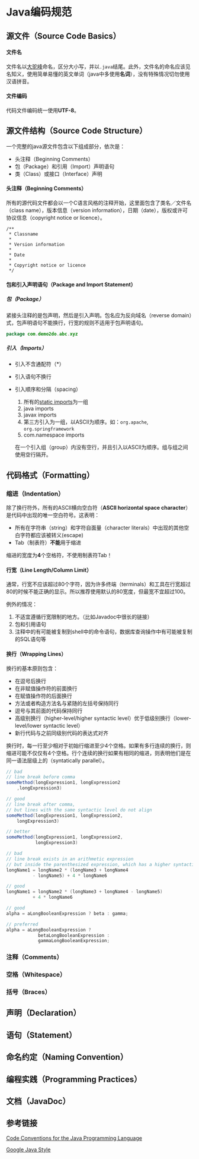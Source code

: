 # Java编码规范

## 源文件（Source Code Basics）

#### 文件名

文件名以[大驼峰](http://baike.baidu.com/view/1165629.htm)命名，区分大小写，并以`.java`结尾。此外，文件名的命名应该见名知义，使用简单易懂的英文单词（java中多使用**名词**），没有特殊情况切勿使用汉语拼音。

#### 文件编码

代码文件编码统一使用**UTF-8**。

## 源文件结构（Source Code Structure）

一个完整的java源文件包含以下组成部分，依次是：

- 头注释（Beginning Comments）
- 包（Package）和引用（Import）声明语句
- 类（Class）或接口（Interface）声明

#### 头注释（Beginning Comments）

所有的源代码文件都会以一个C语言风格的注释开始，这里面包含了类名／文件名（class name），版本信息（version information），日期（date），版权或许可协议信息（copyright notice or licence）。

```
/**
 * Classname
 *
 * Version information
 *
 * Date
 *
 * Copyright notice or licence
 */
```

#### 包和引入声明语句（Package and Import Statement）

##### 包（Package）

紧接头注释的是包声明，然后是引入声明。包名应为反向域名（reverse domain）式，包声明语句不能换行，行宽的规则不适用于包声明语句。

```java
package com.demo2do.abc.xyz
```

##### 引入（Imports）

- 引入不含通配符（*）

- 引入语句不换行

- 引入顺序和分隔（spacing）

    1. 所有的[static imports](https://en.wikipedia.org/wiki/Static_import)为一组
    2. java imports
    3. javax imports
    4. 第三方引入为一组，以ASCII为顺序。如：`org.apache`, `org.springframework`
    5. com.namespace imports

    在一个引入组（group）内没有空行，并且引入以ASCII为顺序。组与组之间使用空行隔开。

## 代码格式（Formatting）

### 缩进（Indentation）

除了换行符外，所有的ASCII横向空白符（**ASCII horizontal space character**）是代码中出现的唯一空白符号。这表明：

  - 所有在字符串（string）和字符自面量（character literals）中出现的其他空白字符都应该被转义(escape)
  - Tab（制表符）**不能**用于缩进

缩进的宽度为**4**个空格符，不使用制表符Tab！

#### 行宽（Line Length/Column Limit）

通常，行宽不应该超过80个字符，因为许多终端（terminals）和工具在行宽超过80的时候不能正确的显示。所以推荐使用默认的80宽度，但最宽不宜超过100。

例外的情况：

  1. 不适宜遵循行宽限制的地方。（比如Javadoc中很长的链接）
  2. 包和引用语句
  3. 注释中的有可能被复制到shell中的命令语句，数据库查询操作中有可能被复制的SQL语句等

#### 换行（Wrapping Lines）
  
换行的基本原则包含：

  - 在逗号后换行
  - 在非赋值操作符的前面换行
  - 在赋值操作符的后面换行
  - 方法或者构造方法名与紧随的左括号保持同行
  - 逗号与其前面的代码保持同行
  - 高级别换行（higher-level/higher syntactic level）优于低级别换行（lower-level/lower syntactic level）
  - 新行代码与之前同级别代码的表达式对齐

换行时，每一行至少相对于初始行缩进至少4个空格。如果有多行连续的换行，则缩进可能不仅仅有4个空格。行个连续的换行如果有相同的缩进，则表明他们是在同一语法层级上的（syntatically parallel）。

```java
// bad
// line break before comma
someMethod(longExpression1, longExpression2
    ,longExpression3)

// good
// line break after comma,
// but lines with the same syntactic level do not align
someMethod(longExpression1, longExpression2,
    longExpression3)

// better
someMethod(longExpression1, longExpression2,
           longExpression3)
```

```java
// bad
// line break exists in an arithmetic expression
// but inside the parenthesized expression, which has a higher syntactic level
longName1 = longName2 * (longName3 + longName4
          - longName5) + 4 * longName6

// good
longName1 = longName2 * (longName3 + longName4 - longName5)
          + 4 * longName6
```

```java
// good
alpha = aLongBooleanExpression ? beta : gamma;

// preferred
alpha = aLongBooleanExpression ?
            betaLongBooleanExpression :
            gammaLongBooleanExpression;

```

### 注释（Comments）

### 空格（Whitespace）

### 括号（Braces）

## 声明（Declaration）

## 语句（Statement）

## 命名约定（Naming Convention）

## 编程实践（Programming Practices）

## 文档（JavaDoc）

## 参考链接

[Code Conventions for the Java Programming Language](http://www.oracle.com/technetwork/java/javase/documentation/codeconvtoc-136057.html)

[Google Java Style](https://google.github.io/styleguide/javaguide.html)